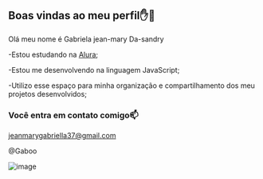 ## Boas vindas ao meu perfil✋💙

Olá meu nome é Gabriela jean-mary Da-sandry

-Estou estudando na [Alura](http://www.alura.com.br);

-Estou me desenvolvendo na linguagem JavaScript;

-Utilizo esse espaço para minha organização e compartilhamento dos meu projetos desenvolvidos;

### Você entra em contato comigo📫

jeanmarygabriella37@gmail.com

@Gaboo

![image](https://github.com/user-attachments/assets/b7721fb1-8d72-4267-a521-da8aae9b874a)







